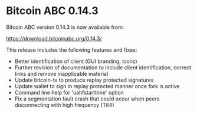 Bitcoin ABC 0.14.3
==================

Bitcoin ABC version 0.14.3 is now available from:

  <https://download.bitcoinabc.org/0.14.3/>

This release includes the following features and fixes:

- Better identification of client (GUI branding, icons)
- Further revision of documentation to include client identification,
  correct links and remove inapplicable material
- Update bitcoin-tx to produce replay protected signatures
- Update wallet to sign in replay protected manner once fork is active
- Command line help for 'uahfstarttime' option
- Fix a segmentation fault crash that could occur when peers
  disconnecting with high frequency (T64)
